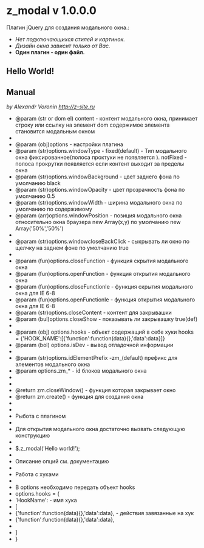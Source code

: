 z_modal v 1.0.0.0
=======

Плагин jQuery для создания модального окна.:

  
  * *Нет подключающихся стилей и картинок.*
  * *Дизайн окна зависит только от Вас.*
  * **Один плагин - один файл.**

   Hello World!
   --------
  <script src="http://code.jquery.com/jquery-1.11.2.min.js"></script>
  <script src="https://rawgit.com/zsiteru/z_modal/master/js/z_modal.js"></script>

  <script>
     $.z_modal('Hello world!');
  </script>

  Manual
  --------
   *by Alexandr Voronin http://z-site.ru*
  
  
 * @param (str or dom el) content - контент модального окна, принимает строку или ссылку на элемент dom содержимое элемента становится модальным окном
 *
 * @param (obj)options - настройки плагина
 * @param (str)options.windowType  - fixed(default) - Тип модального окна фиксированное(полоса проктуки не появляется ). notFixed - полоса прокрутки появляется если контент выходит за пределы окна
 * @param (str)options.windowBackground  - цвет заднего фона по умолчанию black
 * @param (str)options.windowOpacity  - цвет прозрачность фона по умолчанию 0.5
 * @param (str)options.windowWidth  - ширина модального окна по умолчанию по содержимому
 * @param (arr)options.windowPosition  - позиция модального окна относительно окна браузера new Array(x,y) по умолчанию new Array('50%','50%')
 *
 * @param (str)options.windowcloseBackClick  - сыкрывать ли окно по щелчку на заднем фоне по умолчанию true
 *
 * @param (fun)options.closeFunction - функция скрытия модального окна
 * @param (fun)options.openFunction - функция открытия модального окна
 * @param (fun)options.closeFunctionIe - функция скрытия модального окна для IE 6-8
 * @param (fun)options.openFunctionIe - функция открытия модального окна  для IE 6-8
 * @param (str)options.closeContent - контент для закрывашки
 * @param (bul)options.closeShow - показывать ли закрывашку true(def)
 *
 * @param (obj) options.hooks - объект содержащий в себе хуки hooks = {'HOOK_NAME':[{'function':function(data){},'data':data}]}
 * @param (bol) options.isDev - вывод отладочной информации
 *
 * @param (str)options.idElementPrefix -zm_(default) префикс для элементов модального окна
 * @param options.zm_* - id блоков модального окна
 *
 *
 * @return zm.closeWindow() - функция которая закрывает окно
 * @return zm.create() - функция для создания окна
 *
 *
 *  Рыбота с плагином
 *
 *  Для открытия модального окна достаточно вызвать следующую конструкцию
 *
 *  $.z_modal('Hello world!');
 *
 *  Описание опций см. документацию
 *
 *  Работа с хуками
 *
 *  В options необходимо передать объект hooks
 *  options.hooks = {
 *  'HookName': - имя хука
 *   [
 *   {'function':function(data){},'data':data}, - действия завязанные на хук
 *   {'function':function(data){},'data':data},
 *
 *   ]
 *  }
